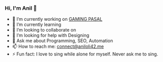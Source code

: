 ### Hi, I'm Anil 👋

- 🔭 I’m currently working on [GAMING PASAL](https://github.com/aniloli42/gaming-pasal)
- 🌱 I’m currently learning 
- 👯 I’m looking to collaborate on 
- 🤔 I’m looking for help with Designing
- 💬 Ask me about Programming, SEO, Automation
- 📫 How to reach me: connect@aniloli42.me
- ⚡ Fun fact: I love to sing while alone for myself. Never ask me to sing.


